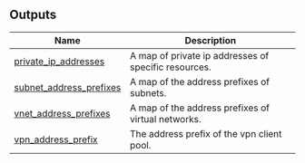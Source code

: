 <!-- BEGIN_TF_DOCS -->

## Outputs

| Name | Description |
|------|-------------|
| <a name="output_private_ip_addresses"></a> [private\_ip\_addresses](#output\_private\_ip\_addresses) | A map of private ip addresses of specific resources. |
| <a name="output_subnet_address_prefixes"></a> [subnet\_address\_prefixes](#output\_subnet\_address\_prefixes) | A map of the address prefixes of subnets. |
| <a name="output_vnet_address_prefixes"></a> [vnet\_address\_prefixes](#output\_vnet\_address\_prefixes) | A map of the address prefixes of virtual networks. |
| <a name="output_vpn_address_prefix"></a> [vpn\_address\_prefix](#output\_vpn\_address\_prefix) | The address prefix of the vpn client pool. |
<!-- END_TF_DOCS -->